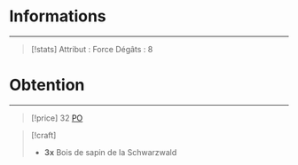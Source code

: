 # Informations
---
>[!stats]
>Attribut : Force
>Dégâts : 8

# Obtention
---
>[!price]
>32 [PO]()

>[!craft]
>- **3x** Bois de sapin de la Schwarzwald
